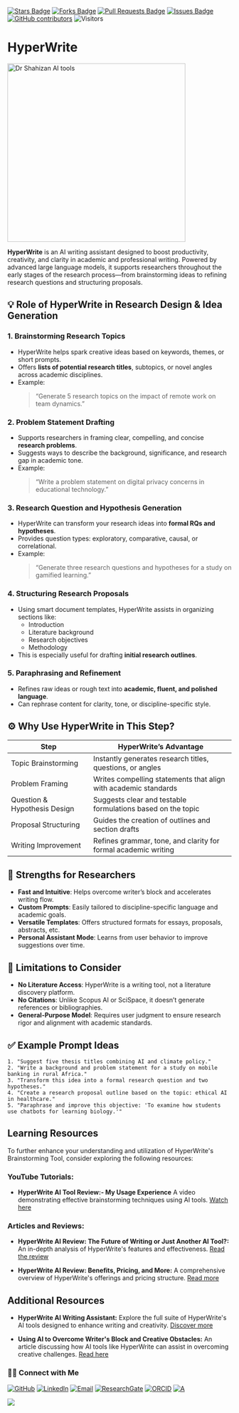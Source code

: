 <a href="https://github.com/drshahizan/short-course/stargazers"><img src="https://img.shields.io/github/stars/drshahizan/short-course" alt="Stars Badge"/></a>
<a href="https://github.com/drshahizan/short-course/network/members"><img src="https://img.shields.io/github/forks/drshahizan/short-course" alt="Forks Badge"/></a>
<a href="https://github.com/drshahizan/short-course/pulls"><img src="https://img.shields.io/github/issues-pr/drshahizan/short-course" alt="Pull Requests Badge"/></a>
<a href="https://github.com/drshahizan/short-course"><img src="https://img.shields.io/github/issues/drshahizan/short-course" alt="Issues Badge"/></a>
<a href="https://github.com/drshahizan/short-course/graphs/contributors"><img alt="GitHub contributors" src="https://img.shields.io/github/contributors/drshahizan/short-course?color=2b9348"></a>
![Visitors](https://api.visitorbadge.io/api/visitors?path=https%3A%2F%2Fgithub.com%2Fdrshahizan%2Fshort-course&labelColor=%23d9e3f0&countColor=%23697689&style=flat)

# HyperWrite

 <img src="https://r2.onlinestool.com/blog-covers/1734622263542-pt5t78f70yn.jpg" alt="Dr Shahizan AI tools"  height="400">

**HyperWrite** is an AI writing assistant designed to boost productivity, creativity, and clarity in academic and professional writing. Powered by advanced large language models, it supports researchers throughout the early stages of the research process—from brainstorming ideas to refining research questions and structuring proposals.


## 💡 Role of HyperWrite in Research Design & Idea Generation

### 1. **Brainstorming Research Topics**
- HyperWrite helps spark creative ideas based on keywords, themes, or short prompts.
- Offers **lists of potential research titles**, subtopics, or novel angles across academic disciplines.
- Example:  
  > “Generate 5 research topics on the impact of remote work on team dynamics.”

### 2. **Problem Statement Drafting**
- Supports researchers in framing clear, compelling, and concise **research problems**.
- Suggests ways to describe the background, significance, and research gap in academic tone.
- Example:  
  > “Write a problem statement on digital privacy concerns in educational technology.”

### 3. **Research Question and Hypothesis Generation**
- HyperWrite can transform your research ideas into **formal RQs and hypotheses**.
- Provides question types: exploratory, comparative, causal, or correlational.
- Example:  
  > “Generate three research questions and hypotheses for a study on gamified learning.”

### 4. **Structuring Research Proposals**
- Using smart document templates, HyperWrite assists in organizing sections like:
  - Introduction
  - Literature background
  - Research objectives
  - Methodology
- This is especially useful for drafting **initial research outlines**.

### 5. **Paraphrasing and Refinement**
- Refines raw ideas or rough text into **academic, fluent, and polished language**.
- Can rephrase content for clarity, tone, or discipline-specific style.

## ⚙️ Why Use HyperWrite in This Step?

| Step                          | HyperWrite’s Advantage                                                  |
|-------------------------------|--------------------------------------------------------------------------|
| Topic Brainstorming           | Instantly generates research titles, questions, or angles                |
| Problem Framing               | Writes compelling statements that align with academic standards          |
| Question & Hypothesis Design  | Suggests clear and testable formulations based on the topic              |
| Proposal Structuring          | Guides the creation of outlines and section drafts                       |
| Writing Improvement           | Refines grammar, tone, and clarity for formal academic writing           |

## 🚀 Strengths for Researchers

- **Fast and Intuitive**: Helps overcome writer’s block and accelerates writing flow.
- **Custom Prompts**: Easily tailored to discipline-specific language and academic goals.
- **Versatile Templates**: Offers structured formats for essays, proposals, abstracts, etc.
- **Personal Assistant Mode**: Learns from user behavior to improve suggestions over time.

## 📌 Limitations to Consider

- **No Literature Access**: HyperWrite is a writing tool, not a literature discovery platform.
- **No Citations**: Unlike Scopus AI or SciSpace, it doesn’t generate references or bibliographies.
- **General-Purpose Model**: Requires user judgment to ensure research rigor and alignment with academic standards.

## ✅ Example Prompt Ideas

```text
1. "Suggest five thesis titles combining AI and climate policy."
2. "Write a background and problem statement for a study on mobile banking in rural Africa."
3. "Transform this idea into a formal research question and two hypotheses."
4. "Create a research proposal outline based on the topic: ethical AI in healthcare."
5. "Paraphrase and improve this objective: 'To examine how students use chatbots for learning biology.'"
```

## Learning Resources

To further enhance your understanding and utilization of HyperWrite's Brainstorming Tool, consider exploring the following resources:

### **YouTube Tutorials:**

- **HyperWrite AI Tool Review:- My Usage Experience** A video demonstrating effective brainstorming techniques using AI tools. [Watch here](https://youtu.be/ea6b1jf4tnc?si=pKzn12zXE8Vpm_qr)

### **Articles and Reviews:**

- **HyperWrite AI Review: The Future of Writing or Just Another AI Tool?:** An in-depth analysis of HyperWrite's features and effectiveness. [Read the review](https://www.akkio.com/post/hyperwrite-ai-review)

- **HyperWrite AI Review: Benefits, Pricing, and More:** A comprehensive overview of HyperWrite's offerings and pricing structure. [Read more](https://tripleareview.com/hyperwrite-ai/)

## Additional Resources

- **HyperWrite AI Writing Assistant:** Explore the full suite of HyperWrite's AI tools designed to enhance writing and creativity. [Discover more](https://hyperwriteai.com/)

- **Using AI to Overcome Writer's Block and Creative Obstacles:** An article discussing how AI tools like HyperWrite can assist in overcoming creative challenges. [Read here](https://hyperwriteai.com/blog/how-to-use-ai-to-overcome-writers-block-and-creative-obstacles)


### 🙌🏻 Connect with Me
<p align="left">
    <a href="https://github.com/drshahizan" target="_blank"><img alt="GitHub" src="https://img.shields.io/badge/-@drshahizan-181717?style=flat-square&logo=GitHub&logoColor=white"></a>
    <a href="https://www.linkedin.com/in/drshahizan" target="_blank"><img alt="LinkedIn" src="https://img.shields.io/badge/-drshahizan-blue?style=flat-square&logo=Linkedin&logoColor=white&link=https://www.linkedin.com/in/drshahizan/"></a>
    <a href="mailto:shahizan@utm.my" target="_blank"><img alt="Email" src="https://img.shields.io/badge/-shahizan@utm.my-c14438?style=flat-square&logo=Gmail&logoColor=white&link=mailto:shahizan@utm.my.com"></a>
    <a href="https://www.researchgate.net/profile/Mohd-Othman-28" target="_blank"><img alt="ResearchGate" src="https://img.shields.io/badge/-ResearchGate-00CCBB?style=flat-square&logo=ResearchGate&logoColor=white"></a>
    <a href="https://orcid.org/0000-0003-4261-1873" target="_blank"><img alt="ORCID" src="https://img.shields.io/badge/-ORCID-A6CE39?style=flat-square&logo=ORCID&logoColor=white"></a> 
 <a href="https://visitorbadge.io/status?path=https%3A%2F%2Fgithub.com%2Fdrshahizan" target="_blank"><img alt="A" src="https://api.visitorbadge.io/api/visitors?path=https%3A%2F%2Fgithub.com%2Fdrshahizan&labelColor=%23697689&countColor=%23555555&style=plastic"></a>
 
![](https://hit.yhype.me/github/profile?user_id=81284918)
</p>

